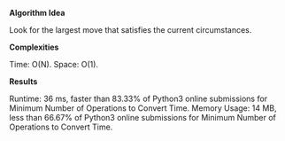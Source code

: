 **Algorithm Idea**

Look for the largest move that satisfies the current 
circumstances. 

**Complexities**

Time: O(N). 
Space: O(1). 

**Results**

Runtime: 36 ms, faster than 83.33% of Python3 online submissions for Minimum Number of Operations to Convert Time.
Memory Usage: 14 MB, less than 66.67% of Python3 online submissions for Minimum Number of Operations to Convert Time.
